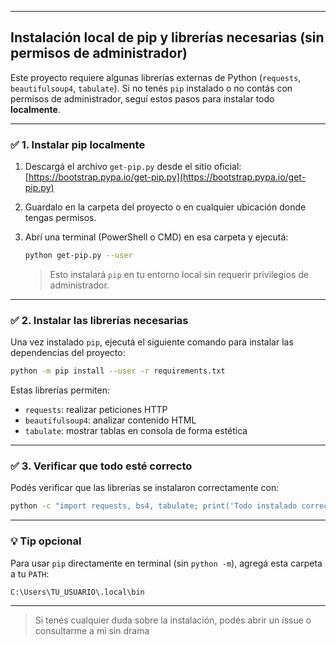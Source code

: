 

---

## Instalación local de pip y librerías necesarias (sin permisos de administrador)

Este proyecto requiere algunas librerías externas de Python (`requests`, `beautifulsoup4`, `tabulate`). Si no tenés `pip` instalado o no contás con permisos de administrador, seguí estos pasos para instalar todo **localmente**.

---

### ✅ 1. Instalar pip localmente

1. Descargá el archivo `get-pip.py` desde el sitio oficial:  
   [https://bootstrap.pypa.io/get-pip.py](https://bootstrap.pypa.io/get-pip.py)

2. Guardalo en la carpeta del proyecto o en cualquier ubicación donde tengas permisos.

3. Abrí una terminal (PowerShell o CMD) en esa carpeta y ejecutá:

   ```bash
   python get-pip.py --user
   ```

   > Esto instalará `pip` en tu entorno local sin requerir privilegios de administrador.

---

### ✅ 2. Instalar las librerías necesarias

Una vez instalado `pip`, ejecutá el siguiente comando para instalar las dependencias del proyecto:

```bash
python -m pip install --user -r requirements.txt
```

Estas librerías permiten:
- `requests`: realizar peticiones HTTP
- `beautifulsoup4`: analizar contenido HTML
- `tabulate`: mostrar tablas en consola de forma estética

---

### ✅ 3. Verificar que todo esté correcto

Podés verificar que las librerías se instalaron correctamente con:

```bash
python -c "import requests, bs4, tabulate; print('Todo instalado correctamente')"
```

---

### 💡 Tip opcional

Para usar `pip` directamente en terminal (sin `python -m`), agregá esta carpeta a tu `PATH`:

```
C:\Users\TU_USUARIO\.local\bin
```

---

> Si tenés cualquier duda sobre la instalación, podés abrir un issue o consultarme a mi sin drama 